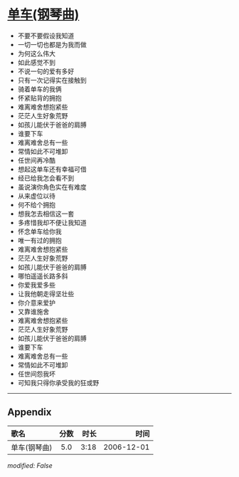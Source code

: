 # [单车(钢琴曲)](https://music.163.com/song?id=65752)

* 不要不要假设我知道
* 一切一切也都是为我而做
* 为何这么伟大
* 如此感觉不到
* 不说一句的爱有多好
* 只有一次记得实在接触到
* 骑着单车的我俩
* 怀紧贴背的拥抱
* 难离难舍想抱紧些
* 茫茫人生好象荒野
* 如孩儿能伏于爸爸的肩膊
* 谁要下车
* 难离难舍总有一些
* 常情如此不可堆卸
* 任世间再冷酷
* 想起这单车还有幸福可借
* 经已给我怎会看不到
* 虽说演你角色实在有难度
* 从来虚位以待
* 何不给个拥抱
* 想我怎去相信这一套
* 多疼惜我却不便让我知道
* 怀念单车给你我
* 唯一有过的拥抱
* 难离难舍想抱紧些
* 茫茫人生好象荒野
* 如孩儿能伏于爸爸的肩膊
* 哪怕遥遥长路多斜
* 你爱我爱多些
* 让我他朝走得坚壮些
* 你介意来爱护
* 又靠谁施舍
* 难离难舍想抱紧些
* 茫茫人生好象荒野
* 如孩儿能伏于爸爸的肩膊
* 谁要下车
* 难离难舍总有一些
* 常情如此不可堆卸
* 任世间怨我坏
* 可知我只得你承受我的狂或野


---

## Appendix

|歌名|分数|时长|时间|
|:---|:---:|---:|---:|
|单车(钢琴曲)|5.0|3:18|2006-12-01

*modified: False*